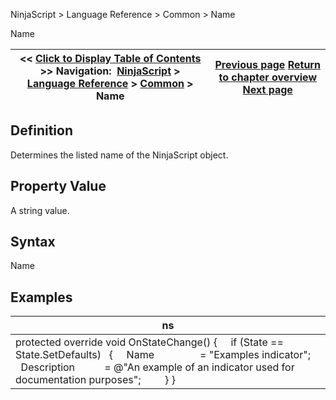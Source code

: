 ﻿
NinjaScript \> Language Reference \> Common \> Name

Name

| \<\< [Click to Display Table of Contents](name.md) \>\> **Navigation:**     [NinjaScript](ninjascript-1.md) \> [Language Reference](language_reference_wip-1.md) \> [Common](common-1.md) \> Name | [Previous page](isvisible-1.md) [Return to chapter overview](common-1.md) [Next page](triggercustomevent-1.md) |
| --- | --- |
## Definition
Determines the listed name of the NinjaScript object.
 
## Property Value
A string value.
 
## Syntax
Name
 
## 
## Examples

| ns |
| --- |
| protected override void OnStateChange() {        if (State \=\= State.SetDefaults)    {      Name                 \= "Examples indicator";      Description           \= @"An example of an indicator used for documentation purposes";          } } |
